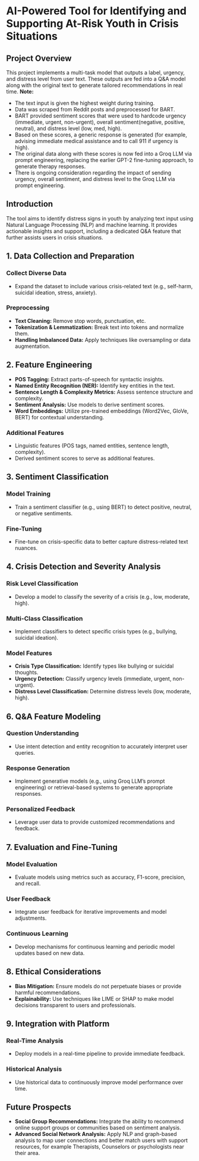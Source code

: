 # AI-Powered Tool for Identifying and Supporting At-Risk Youth in Crisis Situations

## Project Overview

This project implements a multi-task model that outputs a label, urgency, and distress level from user text. These outputs are fed into a Q&A model along with the original text to generate tailored recommendations in real time. 
**Note:**
- The text input is given the highest weight during training.
- Data was scraped from Reddit posts and preprocessed for BART.
- BART provided sentiment scores that were used to hardcode urgency (immediate, urgent, non-urgent), overall sentiment(negative, positive, neutral), and distress level (low, med, high).
- Based on these scores, a generic response is generated (for example, advising immediate medical assistance and to call 911 if urgency is high).
- The original data along with these scores is now fed into a Groq LLM via prompt engineering, replacing the earlier GPT-2 fine-tuning approach, to generate therapy responses.
- There is ongoing consideration regarding the impact of sending urgency, overall sentiment, and distress level to the Groq LLM via prompt engineering.

## Introduction

The tool aims to identify distress signs in youth by analyzing text input using Natural Language Processing (NLP) and machine learning. It provides actionable insights and support, including a dedicated Q&A feature that further assists users in crisis situations.

## 1. Data Collection and Preparation

### Collect Diverse Data
- Expand the dataset to include various crisis-related text (e.g., self-harm, suicidal ideation, stress, anxiety).

### Preprocessing
- **Text Cleaning:** Remove stop words, punctuation, etc.
- **Tokenization & Lemmatization:** Break text into tokens and normalize them.
- **Handling Imbalanced Data:** Apply techniques like oversampling or data augmentation.

## 2. Feature Engineering

- **POS Tagging:** Extract parts-of-speech for syntactic insights.
- **Named Entity Recognition (NER):** Identify key entities in the text.
- **Sentence Length & Complexity Metrics:** Assess sentence structure and complexity.
- **Sentiment Analysis:** Use models to derive sentiment scores.
- **Word Embeddings:** Utilize pre-trained embeddings (Word2Vec, GloVe, BERT) for contextual understanding.

### Additional Features
- Linguistic features (POS tags, named entities, sentence length, complexity).
- Derived sentiment scores to serve as additional features.


## 3. Sentiment Classification

### Model Training
- Train a sentiment classifier (e.g., using BERT) to detect positive, neutral, or negative sentiments.

### Fine-Tuning
- Fine-tune on crisis-specific data to better capture distress-related text nuances.

## 4. Crisis Detection and Severity Analysis

### Risk Level Classification
- Develop a model to classify the severity of a crisis (e.g., low, moderate, high).

### Multi-Class Classification
- Implement classifiers to detect specific crisis types (e.g., bullying, suicidal ideation).

### Model Features
- **Crisis Type Classification:** Identify types like bullying or suicidal thoughts.
- **Urgency Detection:** Classify urgency levels (immediate, urgent, non-urgent).
- **Distress Level Classification:** Determine distress levels (low, moderate, high).

## 6. Q&A Feature Modeling

### Question Understanding
- Use intent detection and entity recognition to accurately interpret user queries.

### Response Generation
- Implement generative models (e.g., using Groq LLM’s prompt engineering) or retrieval-based systems to generate appropriate responses.

### Personalized Feedback
- Leverage user data to provide customized recommendations and feedback.

## 7. Evaluation and Fine-Tuning

### Model Evaluation
- Evaluate models using metrics such as accuracy, F1-score, precision, and recall.

### User Feedback
- Integrate user feedback for iterative improvements and model adjustments.

### Continuous Learning
- Develop mechanisms for continuous learning and periodic model updates based on new data.

## 8. Ethical Considerations

- **Bias Mitigation:** Ensure models do not perpetuate biases or provide harmful recommendations.
- **Explainability:** Use techniques like LIME or SHAP to make model decisions transparent to users and professionals.

## 9. Integration with Platform

### Real-Time Analysis
- Deploy models in a real-time pipeline to provide immediate feedback.

### Historical Analysis
- Use historical data to continuously improve model performance over time.

## Future Prospects

- **Social Group Recommendations:** Integrate the ability to recommend online support groups or communities based on sentiment analysis.
- **Advanced Social Network Analysis:** Apply NLP and graph-based analysis to map user connections and better match users with support resources, for example Therapists, Counselors or psychologists near their area.

